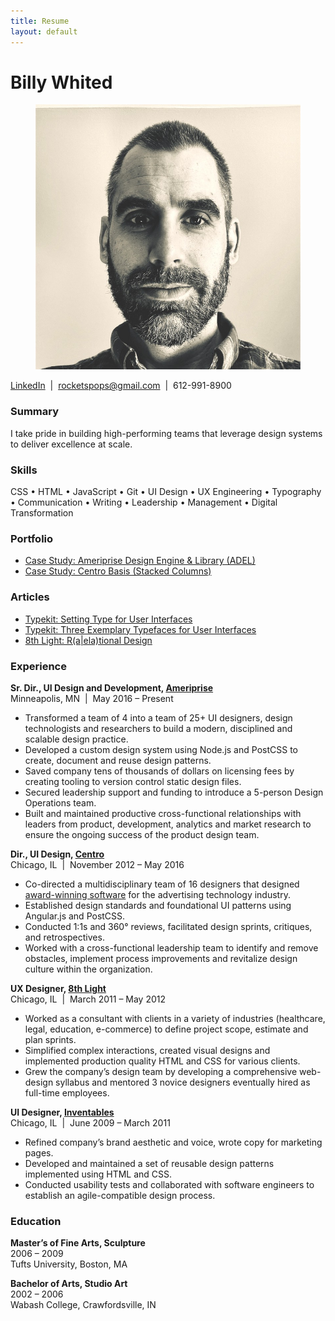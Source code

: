 ```yaml
---
title: Resume
layout: default
---
```


# Billy Whited

<figure class="headshot">
    <img src="assets\images\headshot.jpg">
</figure>

[LinkedIn][linkedin] &nbsp;\|&nbsp; [rocketspops@gmail.com][email] &nbsp;\|&nbsp; 612-991-8900

### Summary

I take pride in building high-performing teams that leverage design systems to
deliver excellence at scale.

### Skills

CSS • HTML • JavaScript • Git • UI Design • UX Engineering • Typography •
Communication • Writing • Leadership • Management • Digital Transformation

### Portfolio

* [Case Study: Ameriprise Design Engine & Library (ADEL)][adel_case_study]
* [Case Study: Centro Basis (Stacked Columns)][basis_case_study]

### Articles

* [Typekit: Setting Type for User Interfaces][typekit_1]
* [Typekit: Three Exemplary Typefaces for User Interfaces][typekit_2]
* [8th Light: R\(a\|ela\)tional Design][8thlight_1]

### Experience

**Sr. Dir., UI Design and Development, [Ameriprise][ampf]**
<br>
Minneapolis, MN &nbsp;\|&nbsp; May 2016 – Present

* Transformed a team of 4 into a team of 25+ UI designers, design technologists and
researchers to build a modern, disciplined and scalable design practice.
* Developed a custom design system using Node.js and PostCSS to create,
document and reuse design patterns.
* Saved company tens of thousands of dollars on licensing fees by creating tooling
to version control static design files.
* Secured leadership support and funding to introduce a 5-person Design
Operations team.
* Built and maintained productive cross-functional relationships with leaders
from product, development, analytics and market research to ensure the
ongoing success of the product design team.

**Dir., UI Design, [Centro][centro]**
<br>
Chicago, IL &nbsp;\|&nbsp; November 2012 – May 2016

* Co-directed a multidisciplinary team of 16 designers that designed
[award-winning software][basis] for the advertising technology industry.
* Established design standards and foundational UI patterns using Angular.js
and PostCSS.
* Conducted 1:1s and 360° reviews, facilitated design sprints, critiques, and
retrospectives.
* Worked with a cross-functional leadership team to identify and remove
obstacles, implement process improvements and revitalize design culture
within the organization.

**UX Designer, [8th Light][8thlight]**
<br>
Chicago, IL &nbsp;\|&nbsp; March 2011 – May 2012

* Worked as a consultant with clients in a variety of industries (healthcare, legal,
education, e-commerce) to define project scope, estimate and plan sprints.
* Simplified complex interactions, created visual designs and implemented
production quality HTML and CSS for various clients.
* Grew the company’s design team by developing a comprehensive web-design
syllabus and mentored 3 novice designers eventually hired as full-time
employees.

**UI Designer, [Inventables][inventables]**
<br>
Chicago, IL &nbsp;\|&nbsp; June 2009 – March 2011

* Refined company’s brand aesthetic and voice, wrote copy for marketing
pages.
* Developed and maintained a set of reusable design patterns implemented
using HTML and CSS.
* Conducted usability tests and collaborated with software engineers to
establish an agile-compatible design process.

### Education

**Master’s of Fine Arts, Sculpture**
<br>
2006 – 2009
<br>
Tufts University, Boston, MA

**Bachelor of Arts, Studio Art**
<br>
2002 – 2006
<br>
Wabash College, Crawfordsville, IN

[ampf]: https://www.ameriprise.com/
[basis]: https://www.centro.net/solutions/basis
[basis_case_study]: https://rocketspops.github.io/basis-case-study
[centro]: https://www.centro.net/
[email]: mailto:rocketspops@gmail.com
[inventables]: https://www.inventables.com/
[linkedin]: https://www.linkedin.com/in/billywhited/
[adel_case_study]: https://rocketspops.github.io/adel-case-study
[8thlight]: https://8thlight.com/
[8thlight_1]: https://8thlight.com/blog/billy-whited/2011/10/28/r-a-ela-tional-design.html
[typekit_1]:https://blog.typekit.com/2013/03/28/setting-type-for-user-interfaces/
[typekit_2]: https://blog.typekit.com/2013/04/11/three-exemplary-typefaces-for-user-interfaces/

